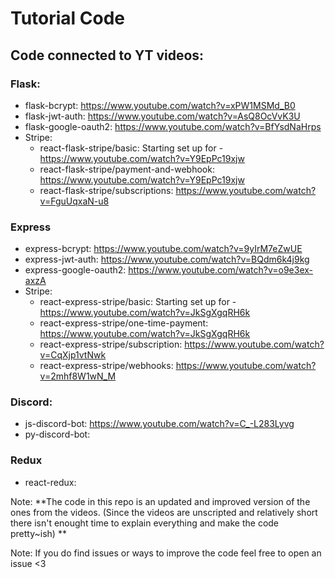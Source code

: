 # Tutorial Code
## Code connected to YT videos:

### Flask:
* flask-bcrypt: https://www.youtube.com/watch?v=xPW1MSMd_B0
* flask-jwt-auth: https://www.youtube.com/watch?v=AsQ8OcVvK3U
* flask-google-oauth2: https://www.youtube.com/watch?v=BfYsdNaHrps
* Stripe:
  * react-flask-stripe/basic: Starting set up for - https://www.youtube.com/watch?v=Y9EpPc19xjw
  * react-flask-stripe/payment-and-webhook: https://www.youtube.com/watch?v=Y9EpPc19xjw
  * react-flask-stripe/subscriptions: https://www.youtube.com/watch?v=FguUqxaN-u8

### Express
* express-bcrypt: https://www.youtube.com/watch?v=9yIrM7eZwUE
* express-jwt-auth: https://www.youtube.com/watch?v=BQdm6k4j9kg
* express-google-oauth2: https://www.youtube.com/watch?v=o9e3ex-axzA
* Stripe:
  * react-express-stripe/basic: Starting set up for - https://www.youtube.com/watch?v=JkSgXgqRH6k
  * react-express-stripe/one-time-payment: https://www.youtube.com/watch?v=JkSgXgqRH6k
  * react-express-stripe/subscription: https://www.youtube.com/watch?v=CqXjp1vtNwk
  * react-express-stripe/webhooks: https://www.youtube.com/watch?v=2mhf8W1wN_M
  
### Discord:
* js-discord-bot: https://www.youtube.com/watch?v=C_-L283Lyvg
* py-discord-bot:

### Redux
* react-redux: 

Note: **The code in this repo is an updated and improved version of the ones from the videos. (Since the videos are unscripted and relatively short there isn't enought time to explain everything and make the code pretty~ish) **

Note: If you do find issues or ways to improve the code feel free to open an issue <3

